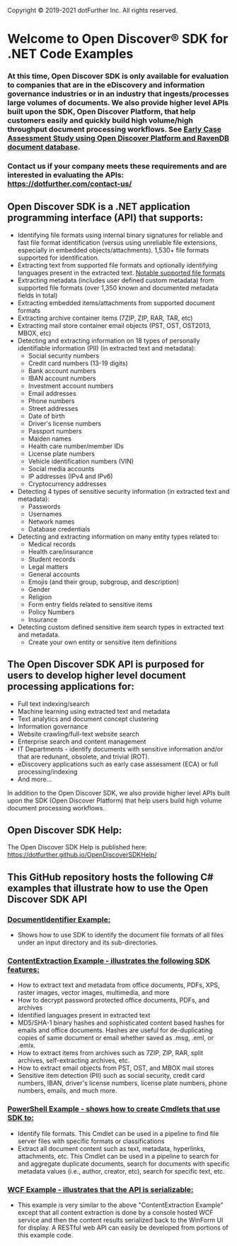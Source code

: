 Copyright © 2019-2021 dotFurther Inc. All rights reserved.

# Welcome to Open Discover® SDK for .NET Code Examples
### At this time, Open Discover SDK is only available for evaluation to companies that are in the eDiscovery and information governance industries or in an industry that ingests/processes large volumes of documents. We also provide higher level APIs built upon the SDK, Open Discover Platform, that help customers easily and quickly build high volume/high throughput document processing workflows. See [Early Case Assessment Study using Open Discover Platform and RavenDB document database](https://github.com/dotfurther/OpenDiscoverPlatformCaseStudy).
### Contact us if your company meets these requirements and are interested in evaluating the APIs: https://dotfurther.com/contact-us/

## Open Discover SDK is a .NET application programming interface (API) that supports:
* Identifying file formats using internal binary signatures for reliable and fast file format identification 
  (versus using unreliable file extensions, especially in embedded objects/attachments). 1,530+ file formats 
  supported for identification.
* Extracting text from supported file formats and optionally identifying languages present in the extracted text. [Notable supported file formats](https://dotfurther.com/features/)
* Extracting metadata (includes user defined custom metadata) from supported file formats (over 1,350 known and documented metadata fields in total)
* Extracting embedded items/attachments from supported document formats
* Extracting archive container items (7ZIP, ZIP, RAR, TAR, etc)
* Extracting mail store container email objects (PST, OST, OST2013, MBOX, etc)
* Detecting and extracting information on 18 types of personally identifiable information (PII) (in extracted text and metadata):
     * Social security numbers
     * Credit card numbers (13-19 digits)
     * Bank account numbers
     * IBAN account numbers
     * Investment account numbers
     * Email addresses
     * Phone numbers
     * Street addresses
     * Date of birth
     * Driver's license numbers
     * Passport numbers
     * Maiden names
     * Health care number/member IDs
     * License plate numbers
     * Vehicle identification numbers (VIN)
     * Social media accounts
     * IP addresses (IPv4 and IPv6)
     * Cryptocurrency addresses
* Detecting 4 types of sensitive security information (in extracted text and metadata):
     * Passwords
     * Usernames
     * Network names
     * Database credentials
* Detecting and extracting information on many entity types related to:
     * Medical records
     * Health care/insurance
     * Student records
     * Legal matters
     * General accounts
     * Emojis (and their group, subgroup, and description) 
     * Gender
     * Religion
     * Form entry fields related to sensitive items
     * Policy Numbers
     * Insurance
* Detecting custom defined sensitive item search types in extracted text and metadata.
     * Create your own entity or sensitive item definitions

## The Open Discover SDK API is purposed for users to develop higher level document processing applications for:
* Full text indexing/search
* Machine learning using extracted text and metadata
* Text analytics and document concept clustering
* Information governance
* Website crawling/full-text website search
* Enterprise search and content management
* IT Departments - identify documents with sensitive information and/or that are redunant, obsolete, and trivial (ROT). 
* eDiscovery applications such as early case assessment (ECA) or full processing/indexing
* And more...

In addition to the Open Discover SDK, we also provide higher level APIs built upon the SDK (Open Discover Platform) that help users build
high volume document processing workflows.

## Open Discover SDK Help:
The Open Discover SDK Help is published here: https://dotfurther.github.io/OpenDiscoverSDKHelp/

## This GitHub repository hosts the following C# examples that illustrate how to use the Open Discover SDK API
### [DocumentIdentifier Example:](./CSharpExamples/DocumentIdentifier/README.md)
   * Shows how to use SDK to identify the document file formats of all files under an input directory and its 
     sub-directories. 
### [ContentExtraction Example - illustrates the following SDK features:](./CSharpExamples/ContentExtraction/README.md)
   * How to extract text and metadata from office documents, PDFs, XPS, raster images, vector images, multimedia, and more
   * How to decrypt password protected office documents, PDFs, and archives
   * Identified languages present in extracted text
   * MD5/SHA-1 binary hashes and sophisticated content based hashes for emails and office documents. Hashes are useful for de-duplicating copies of same document or email whether saved as .msg, .eml, or .emlx.
   * How to extract items from archives such as 7ZIP, ZIP, RAR, split archives, self-extracting archives, etc.
   * How to extract email objects from PST, OST, and MBOX mail stores
   * Sensitive item detection (PII) such as social security, credit card numbers, IBAN, driver's license numbers, license plate numbers, phone numbers, emails, and much more.
### [PowerShell Example - shows how to create Cmdlets that use SDK to:](./CSharpExamples/PowerShellExample/README.md)
   * Identify file formats. This Cmdlet can be used in a pipeline to find file server files with specific formats or classifications
   * Extract all document content such as text, metadata, hyperlinks, attachments, etc. This Cmdlet can be used in a pipeline to search for and aggregate duplicate documents, search for documents with specific metadata values (i.e., author, creator, etc), search for specific text, etc. 
### [WCF Example - illustrates that the API is serializable:](./CSharpExamples/WCF/README.md)
  * This example is very similar to the above "ContentExtraction Example" except that all content extraction is done by a console hosted WCF service and then the content results serialized back to the WinForm UI for display. A RESTful web API can easily be developed from portions of this example code. 

